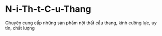 # N-i-Th-t-C-u-Thang
Chuyên cung cấp những sản phẩm nội thất cầu thang, kính cường lực, uy tín, chất lượng
